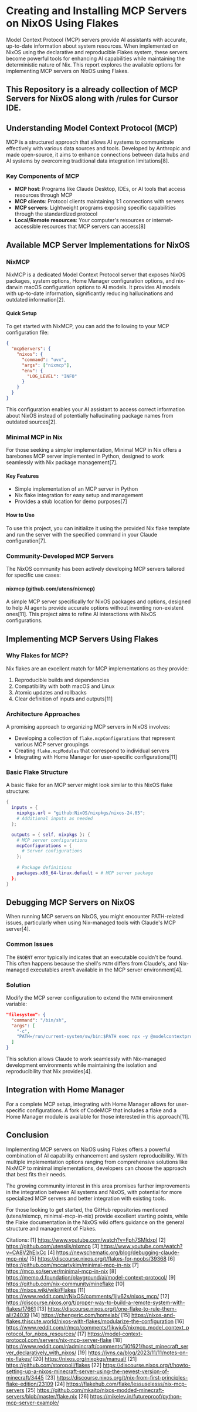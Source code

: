 # Creating and Installing MCP Servers on NixOS Using Flakes

Model Context Protocol (MCP) servers provide AI assistants with accurate, up-to-date information about system resources. When implemented on NixOS using the declarative and reproducible Flakes system, these servers become powerful tools for enhancing AI capabilities while maintaining the deterministic nature of Nix. This report explores the available options for implementing MCP servers on NixOS using Flakes.

## This Repository is a already collection of MCP Servers for NixOS along with /rules for Cursor IDE.

## Understanding Model Context Protocol (MCP)

MCP is a structured approach that allows AI systems to communicate effectively with various data sources and tools. Developed by Anthropic and made open-source, it aims to enhance connections between data hubs and AI systems by overcoming traditional data integration limitations[8].

### Key Components of MCP

- **MCP host**: Programs like Claude Desktop, IDEs, or AI tools that access resources through MCP
- **MCP clients**: Protocol clients maintaining 1:1 connections with servers
- **MCP servers**: Lightweight programs exposing specific capabilities through the standardized protocol
- **Local/Remote resources**: Your computer's resources or internet-accessible resources that MCP servers can access[8]

## Available MCP Server Implementations for NixOS

### NixMCP

NixMCP is a dedicated Model Context Protocol server that exposes NixOS packages, system options, Home Manager configuration options, and nix-darwin macOS configuration options to AI models. It provides AI models with up-to-date information, significantly reducing hallucinations and outdated information[2].

#### Quick Setup

To get started with NixMCP, you can add the following to your MCP configuration file:

```json
{
  "mcpServers": {
    "nixos": {
      "command": "uvx",
      "args": ["nixmcp"],
      "env": {
        "LOG_LEVEL": "INFO"
      }
    }
  }
}
```

This configuration enables your AI assistant to access correct information about NixOS instead of potentially hallucinating package names from outdated sources[2].

### Minimal MCP in Nix

For those seeking a simpler implementation, Minimal MCP in Nix offers a barebones MCP server implemented in Python, designed to work seamlessly with Nix package management[7].

#### Key Features

- Simple implementation of an MCP server in Python
- Nix flake integration for easy setup and management
- Provides a stub location for demo purposes[7]

#### How to Use

To use this project, you can initialize it using the provided Nix flake template and run the server with the specified command in your Claude configuration[7].

### Community-Developed MCP Servers

The NixOS community has been actively developing MCP servers tailored for specific use cases:

#### nixmcp (github.com/utens/nixmcp)

A simple MCP server specifically for NixOS packages and options, designed to help AI agents provide accurate options without inventing non-existent ones[11]. This project aims to refine AI interactions with NixOS configurations.

## Implementing MCP Servers Using Flakes

### Why Flakes for MCP?

Nix flakes are an excellent match for MCP implementations as they provide:

1. Reproducible builds and dependencies
2. Compatibility with both macOS and Linux
3. Atomic updates and rollbacks
4. Clear definition of inputs and outputs[11]

### Architecture Approaches

A promising approach to organizing MCP servers in NixOS involves:

- Developing a collection of `flake.mcpConfigurations` that represent various MCP server groupings
- Creating `flake.mcpModules` that correspond to individual servers
- Integrating with Home Manager for user-specific configurations[11]

### Basic Flake Structure

A basic flake for an MCP server might look similar to this NixOS flake structure:

```nix
{
  inputs = {
    nixpkgs.url = "github:NixOS/nixpkgs/nixos-24.05";
    # Additional inputs as needed
  };

  outputs = { self, nixpkgs }: {
    # MCP server configurations
    mcpConfigurations = {
      # Server configurations
    };
    
    # Package definitions
    packages.x86_64-linux.default = # MCP server package
  };
}
```

## Debugging MCP Servers on NixOS

When running MCP servers on NixOS, you might encounter PATH-related issues, particularly when using Nix-managed tools with Claude's MCP server[4].

### Common Issues

The `ENOENT` error typically indicates that an executable couldn't be found. This often happens because the shell's `PATH` differs from Claude's, and Nix-managed executables aren't available in the MCP server environment[4].

### Solution

Modify the MCP server configuration to extend the `PATH` environment variable:

```json
"filesystem": {
  "command": "/bin/sh",
  "args": [
    "-c",
    "PATH=/run/current-system/sw/bin:$PATH exec npx -y @modelcontextprotocol/server-filesystem /Users/b/Desktop /Users/b/Documents /Users/b/Downloads"
  ]
}
```

This solution allows Claude to work seamlessly with Nix-managed development environments while maintaining the isolation and reproducibility that Nix provides[4].

## Integration with Home Manager

For a complete MCP setup, integrating with Home Manager allows for user-specific configurations. A fork of CodeMCP that includes a flake and a Home Manager module is available for those interested in this approach[11].

## Conclusion

Implementing MCP servers on NixOS using Flakes offers a powerful combination of AI capability enhancement and system reproducibility. With multiple implementation options ranging from comprehensive solutions like NixMCP to minimal implementations, developers can choose the approach that best fits their needs.

The growing community interest in this area promises further improvements in the integration between AI systems and NixOS, with potential for more specialized MCP servers and better integration with existing tools.

For those looking to get started, the GitHub repositories mentioned (utens/nixmcp, minimal-mcp-in-nix) provide excellent starting points, while the Flake documentation in the NixOS wiki offers guidance on the general structure and management of Flakes.

Citations:
[1] https://www.youtube.com/watch?v=Fph7SMldxpI
[2] https://github.com/utensils/nixmcp
[3] https://www.youtube.com/watch?v=CA8V2hEIxCc
[4] https://newschematic.org/blog/debugging-claude-mcp-nix/
[5] https://discourse.nixos.org/t/flakes-for-noobs/39368
[6] https://github.com/mccartykim/minimal-mcp-in-nix
[7] https://mcp.so/server/minimal-mcp-in-nix
[8] https://memo.d.foundation/playground/ai/model-context-protocol/
[9] https://github.com/nix-community/mineflake
[10] https://nixos.wiki/wiki/Flakes
[11] https://www.reddit.com/r/NixOS/comments/1jjv62s/nixos_mcp/
[12] https://discourse.nixos.org/t/proper-way-to-build-a-remote-system-with-flakes/17661
[13] https://discourse.nixos.org/t/one-flake-to-rule-them-all/24039
[14] https://chengeric.com/homelab/
[15] https://nixos-and-flakes.thiscute.world/nixos-with-flakes/modularize-the-configuration
[16] https://www.reddit.com/r/mcp/comments/1jkwiu5/nixmcp_model_context_protocol_for_nixos_resources/
[17] https://model-context-protocol.com/servers/nix-mcp-server-flake
[18] https://www.reddit.com/r/admincraft/comments/1i0f621/host_minecraft_server_declaratively_with_nixos/
[19] https://jvns.ca/blog/2023/11/11/notes-on-nix-flakes/
[20] https://nixos.org/nixpkgs/manual/
[21] https://github.com/storopoli/flakes
[22] https://discourse.nixos.org/t/howto-setting-up-a-nixos-minecraft-server-using-the-newest-version-of-minecraft/3445
[23] https://discourse.nixos.org/t/nix-from-first-principles-flake-edition/23109
[24] https://flakehub.com/flake/lessuselesss/nix-mcp-servers
[25] https://github.com/mkaito/nixos-modded-minecraft-servers/blob/master/flake.nix
[26] https://mikelev.in/futureproof/python-mcp-server-example/
